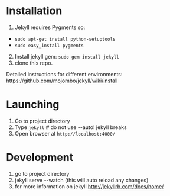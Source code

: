 # Installation

1. Jekyll requires Pygments so:
  * `sudo apt-get install python-setuptools`
  * `sudo easy_install pygments`
2. Install jekyll gem: `sudo gem install jekyll`
3. clone this repo.

Detailed instructions for different environments: https://github.com/mojombo/jekyll/wiki/install

# Launching

1. Go to project directory
2. Type `jekyll` # do not use --auto!  jekyll breaks
3. Open browser at `http://localhost:4000/`

# Development
1. go to project directory
2. jekyll serve --watch (this will auto reload any changes)
3. for more information on jekyll  http://jekyllrb.com/docs/home/

